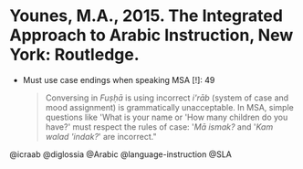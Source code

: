 # Younes, M.A., 2015. The Integrated Approach to Arabic Instruction, New York: Routledge.

- Must use case endings when speaking MSA [!]: 49

  > Conversing in *Fuṣḥā* is using incorrect *i'rāb* (system of case and mood assignment) is grammatically unacceptable. In MSA, simple questions like 'What is your name or 'How many children do you have?' must respect the rules of case: '*Mā ismak?* and '*Kam walad 'indak?*' are incorrect."

@icraab
@diglossia
@Arabic
@language-instruction
@SLA
